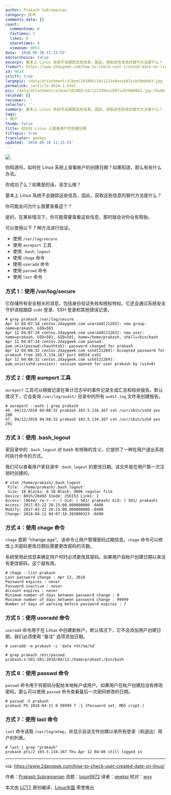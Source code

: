 ```yaml
---
author: Prakash Subramanian
category: 技术
comments_data: []
count:
  commentnum: 0
  favtimes: 1
  likes: 0
  sharetimes: 0
  viewnum: 9053
date: '2018-05-10 11:15:55'
editorchoice: false
excerpt: 基本上 Linux 系统不会跟踪这些信息，因此，获取这些信息的替代方法是什么？
fromurl: https://www.2daygeek.com/how-to-check-user-created-date-on-linux/
id: 9624
islctt: true
largepic: /data/attachment/album/201805/10/111549oxsb87ssbt0m04b3.jpg
permalink: /article-9624-1.html
pic: /data/attachment/album/201805/10/111549oxsb87ssbt0m04b3.jpg.thumb.jpg
related: []
reviewer: ''
selector: ''
summary: 基本上 Linux 系统不会跟踪这些信息，因此，获取这些信息的替代方法是什么？
tags:
- 用户
thumb: false
title: 如何在 Linux 上查看用户的创建日期
titlepic: true
translator: geekpi
updated: '2018-05-10 11:15:55'
---
```


![](/data/attachment/album/201805/10/111549oxsb87ssbt0m04b3.jpg)


你知道吗，如何在 Linux 系统上查看帐户的创建日期？如果知道，那么有些什么办法。


你成功了么？如果是的话，该怎么做？


基本上 Linux 系统不会跟踪这些信息，因此，获取这些信息的替代方法是什么？


你可能会问为什么我要查看这个？


是的，在某些情况下，你可能需要查看这些信息，那时就会对你会有帮助。


可以使用以下 7 种方法进行验证。


* 使用 `/var/log/secure`
* 使用 `aureport` 工具
* 使用 `.bash_logout`
* 使用 `chage` 命令
* 使用 `useradd` 命令
* 使用 `passwd` 命令
* 使用 `last` 命令


### 方式 1：使用 /var/log/secure


它存储所有安全相关的消息，包括身份验证失败和授权特权。它还会通过系统安全守护进程跟踪 `sudo` 登录、SSH 登录和其他错误记录。



```
# grep prakash /var/log/secure
Apr 12 04:07:18 centos.2daygeek.com useradd[21263]: new group: name=prakash, GID=501
Apr 12 04:07:18 centos.2daygeek.com useradd[21263]: new user: name=prakash, UID=501, GID=501, home=/home/prakash, shell=/bin/bash
Apr 12 04:07:34 centos.2daygeek.com passwd: pam_unix(passwd:chauthtok): password changed for prakash
Apr 12 04:08:32 centos.2daygeek.com sshd[21269]: Accepted password for prakash from 103.5.134.167 port 60554 ssh2
Apr 12 04:08:32 centos.2daygeek.com sshd[21269]: pam_unix(sshd:session): session opened for user prakash by (uid=0)

```

### 方式 2：使用 aureport 工具


`aureport` 工具可以根据记录在审计日志中的事件记录生成汇总和柱状报告。默认情况下，它会查询 `/var/log/audit/` 目录中的所有 `audit.log` 文件来创建报告。



```
# aureport --auth | grep prakash
46. 04/12/2018 04:08:32 prakash 103.5.134.167 ssh /usr/sbin/sshd yes 288
47. 04/12/2018 04:08:32 prakash 103.5.134.167 ssh /usr/sbin/sshd yes 291

```

### 方式 3：使用 .bash\_logout


家目录中的 `.bash_logout` 对 bash 有特殊的含义，它提供了一种在用户退出系统时执行命令的方式。


我们可以查看用户家目录中 `.bash_logout` 的更改日期。该文件是在用户第一次注销时创建的。



```
# stat /home/prakash/.bash_logout
 File: `/home/prakash/.bash_logout'
 Size: 18 Blocks: 8 IO Block: 4096 regular file
Device: 801h/2049d Inode: 256153 Links: 1
Access: (0644/-rw-r--r--) Uid: ( 501/ prakash) Gid: ( 501/ prakash)
Access: 2017-03-22 20:15:00.000000000 -0400
Modify: 2017-03-22 20:15:00.000000000 -0400
Change: 2018-04-12 04:07:18.283000323 -0400

```

### 方式 4：使用 chage 命令


`chage` 意即 “change age”。该命令让用户管理密码过期信息。`chage` 命令可以修改上次密码更改日期后需要更改密码的天数。


系统使用此信息来确定用户何时必须更改其密码。如果用户自帐户创建日期以来没有更改密码，这个就有用。



```
# chage --list prakash
Last password change : Apr 12, 2018
Password expires : never
Password inactive : never
Account expires : never
Minimum number of days between password change : 0
Maximum number of days between password change : 99999
Number of days of warning before password expires : 7

```

### 方式 5：使用 useradd 命令


`useradd` 命令用于在 Linux 中创建新帐户。默认情况下，它不会添加用户创建日期，我们必须使用 “备注” 选项添加日期。



```
# useradd -m prakash -c `date +%Y/%m/%d`

# grep prakash /etc/passwd
prakash:x:501:501:2018/04/12:/home/prakash:/bin/bash

```

### 方式 6：使用 passwd 命令


`passwd` 命令用于将密码分配给本地帐户或用户。如果用户在帐户创建后没有修改密码，那么可以使用 `passwd` 命令查看最后一次密码修改的日期。



```
# passwd -S prakash
prakash PS 2018-04-11 0 99999 7 -1 (Password set, MD5 crypt.)

```

### 方式 7：使用 last 命令


`last` 命令读取 `/var/log/wtmp`，并显示自该文件创建以来所有登录（和退出）用户的列表。



```
# last | grep "prakash"
prakash pts/2 103.5.134.167 Thu Apr 12 04:08 still logged in

```



---


via: <https://www.2daygeek.com/how-to-check-user-created-date-on-linux/>


作者：[Prakash Subramanian](https://www.2daygeek.com/author/prakash/) 选题：[lujun9972](https://github.com/lujun9972) 译者：[geekpi](https://github.com/geekpi) 校对：[wxy](https://github.com/wxy)


本文由 [LCTT](https://github.com/LCTT/TranslateProject) 原创编译，[Linux中国](https://linux.cn/) 荣誉推出